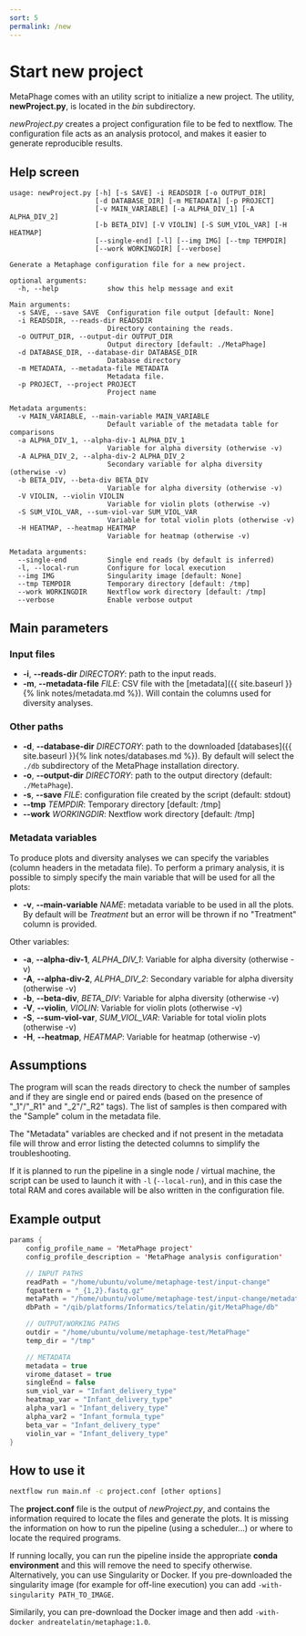 ```yaml
---
sort: 5
permalink: /new
---
```


# Start new project

MetaPhage comes with an utility script to initialize a new project.
The utility, **newProject.py**, is located in the _bin_ subdirectory.

*newProject.py* creates a project configuration file to be fed to
nextflow. The configuration file acts as an analysis protocol, and makes
it easier to generate reproducible results.

## Help screen

```text
usage: newProject.py [-h] [-s SAVE] -i READSDIR [-o OUTPUT_DIR]
                     [-d DATABASE_DIR] [-m METADATA] [-p PROJECT]
                     [-v MAIN_VARIABLE] [-a ALPHA_DIV_1] [-A ALPHA_DIV_2]
                     [-b BETA_DIV] [-V VIOLIN] [-S SUM_VIOL_VAR] [-H HEATMAP]
                     [--single-end] [-l] [--img IMG] [--tmp TEMPDIR]
                     [--work WORKINGDIR] [--verbose]

Generate a Metaphage configuration file for a new project.

optional arguments:
  -h, --help            show this help message and exit

Main arguments:
  -s SAVE, --save SAVE  Configuration file output [default: None]
  -i READSDIR, --reads-dir READSDIR
                        Directory containing the reads.
  -o OUTPUT_DIR, --output-dir OUTPUT_DIR
                        Output directory [default: ./MetaPhage]
  -d DATABASE_DIR, --database-dir DATABASE_DIR
                        Database directory
  -m METADATA, --metadata-file METADATA
                        Metadata file.
  -p PROJECT, --project PROJECT
                        Project name

Metadata arguments:
  -v MAIN_VARIABLE, --main-variable MAIN_VARIABLE
                        Default variable of the metadata table for comparisons
  -a ALPHA_DIV_1, --alpha-div-1 ALPHA_DIV_1
                        Variable for alpha diversity (otherwise -v)
  -A ALPHA_DIV_2, --alpha-div-2 ALPHA_DIV_2
                        Secondary variable for alpha diversity (otherwise -v)
  -b BETA_DIV, --beta-div BETA_DIV
                        Variable for alpha diversity (otherwise -v)
  -V VIOLIN, --violin VIOLIN
                        Variable for violin plots (otherwise -v)
  -S SUM_VIOL_VAR, --sum-viol-var SUM_VIOL_VAR
                        Variable for total violin plots (otherwise -v)
  -H HEATMAP, --heatmap HEATMAP
                        Variable for heatmap (otherwise -v)

Metadata arguments:
  --single-end          Single end reads (by default is inferred)
  -l, --local-run       Configure for local execution
  --img IMG             Singularity image [default: None]
  --tmp TEMPDIR         Temporary directory [default: /tmp]
  --work WORKINGDIR     Nextflow work directory [default: /tmp]
  --verbose             Enable verbose output
```

## Main parameters

### Input files

* **-i**, **--reads-dir** _DIRECTORY_: path to the input reads. 
* **-m**, **--metadata-file** _FILE_: CSV file with the [metadata]({{ site.baseurl }}{% link notes/metadata.md %}). Will contain the columns used for diversity analyses.

### Other paths
* **-d**, **--database-dir** _DIRECTORY_: path to the downloaded [databases]({{ site.baseurl }}{% link notes/databases.md %}). By default will select the `./db` subdirectory of the MetaPhage installation directory.
* **-o**, **--output-dir** _DIRECTORY_: path to the output directory (default: `./MetaPhage`).
* **-s**, **--save** _FILE_: configuration file created by the script (default: stdout)
* **--tmp** _TEMPDIR_: Temporary directory [default: /tmp]
* **--work** _WORKINGDIR_: Nextflow work directory [default: /tmp]

### Metadata variables

To produce plots and diversity analyses we can specify the variables (column headers in the metadata file). To perform a primary analysis, it is possible to simply specify the main variable that will 
be used for all the plots:

* **-v**, **--main-variable** _NAME_: metadata variable to be used in all the plots. By default will be _Treatment_ but an error will be thrown if no "Treatment" column is provided.

Other variables:

* **-a**, **--alpha-div-1**, _ALPHA_DIV_1_: Variable for alpha diversity (otherwise -v)
* **-A**, **--alpha-div-2**, _ALPHA_DIV_2_: Secondary variable for alpha diversity (otherwise -v)
* **-b**, **--beta-div**, _BETA_DIV_:  Variable for alpha diversity (otherwise -v)
* **-V**, **--violin**, _VIOLIN_: Variable for violin plots (otherwise -v)
* **-S**, **--sum-viol-var**, _SUM_VIOL_VAR_: Variable for total violin plots (otherwise -v)
* **-H**, **--heatmap**, _HEATMAP_: Variable for heatmap (otherwise -v)


## Assumptions

The program will scan the reads directory to check the number of samples and if they are
single end or paired ends (based on the presence of "_1"/"_R1" and "_2"/"_R2" tags).
The list of samples is then compared with the "Sample" colum in the metadata file.

The "Metadata" variables are checked and if not present in the metadata file will throw and error
listing the detected columns to simplify the troubleshooting.

If it is planned to run the pipeline in a single node / virtual machine, the script can be used 
to launch it with `-l` (`--local-run`), and in this case the total RAM and cores available will be
also written in the configuration file.

## Example output

```java
params {    
    config_profile_name = 'MetaPhage project'    
    config_profile_description = 'MetaPhage analysis configuration'

    // INPUT PATHS    
    readPath = "/home/ubuntu/volume/metaphage-test/input-change"    
    fqpattern = "_{1,2}.fastq.gz"    
    metaPath = "/home/ubuntu/volume/metaphage-test/input-change/metadata"    
    dbPath = "/qib/platforms/Informatics/telatin/git/MetaPhage/db"

    // OUTPUT/WORKING PATHS    
    outdir = "/home/ubuntu/volume/metaphage-test/MetaPhage"    
    temp_dir = "/tmp"

    // METADATA     
    metadata = true    
    virome_dataset = true    
    singleEnd = false    
    sum_viol_var = "Infant_delivery_type"     
    heatmap_var = "Infant_delivery_type"     
    alpha_var1 = "Infant_delivery_type"     
    alpha_var2 = "Infant_formula_type"     
    beta_var = "Infant_delivery_type"     
    violin_var = "Infant_delivery_type" 
}
```

## How to use it

```bash
nextflow run main.nf -c project.conf [other options]
```

The **project.conf** file is the output of _newProject.py_, and contains the
information required to locate the files and generate the plots.
It is missing the information on how to run the pipeline (using a scheduler...)
or where to locate the required programs.

If running locally, you can run the pipeline inside the appropriate **conda environment**
and this will remove the need to specify otherwise.
Alternatively, you can use Singularity or Docker. If you pre-downloaded the singularity
image (for example for off-line execution) you can add `-with-singularity PATH_TO_IMAGE`.

Similarily, you can pre-download the Docker image and then add 
`-with-docker andreatelatin/metaphage:1.0`.